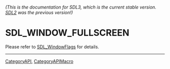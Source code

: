 ###### (This is the documentation for SDL3, which is the current stable version. [SDL2](https://wiki.libsdl.org/SDL2/) was the previous version!)
# SDL_WINDOW_FULLSCREEN

Please refer to [SDL_WindowFlags](SDL_WindowFlags) for details.

----
[CategoryAPI](CategoryAPI), [CategoryAPIMacro](CategoryAPIMacro)

